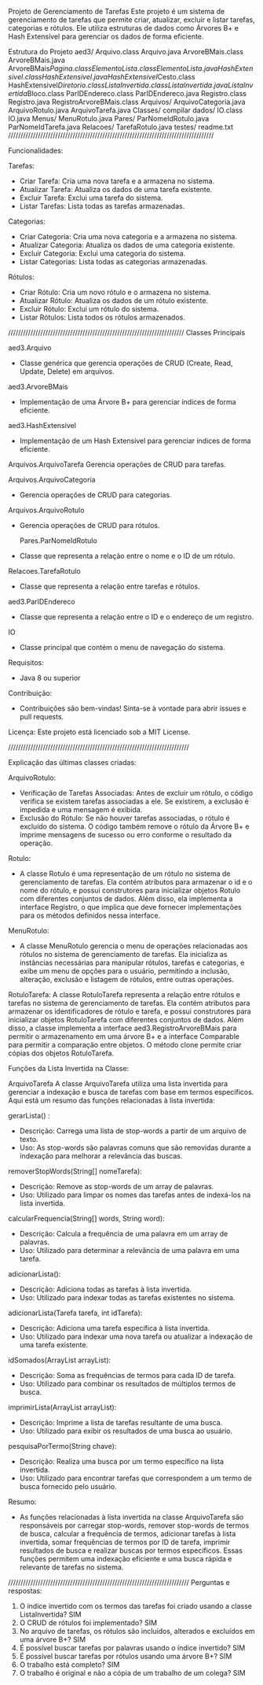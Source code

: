 Projeto de Gerenciamento de Tarefas
Este projeto é um sistema de gerenciamento de tarefas que permite criar, atualizar, excluir e listar tarefas, categorias e rótulos. Ele utiliza estruturas de dados como Árvores B+ e Hash Extensível para gerenciar os dados de forma eficiente.

Estrutura do Projeto
aed3/
    Arquivo.class
    Arquivo.java
    ArvoreBMais.class
    ArvoreBMais.java
    ArvoreBMais$Pagina.class
    ElementoLista.class
    ElementoLista.java
    HashExtensivel.class
    HashExtensivel.java
    HashExtensivel$Cesto.class
    HashExtensivel$Diretorio.class
    ListaInvertida.class
    ListaInvertida.java
    ListaInvertida$Bloco.class
    ParIDEndereco.class
    ParIDEndereco.java
    Registro.class
    Registro.java
    RegistroArvoreBMais.class
Arquivos/
    ArquivoCategoria.java
    ArquivoRotulo.java
    ArquivoTarefa.java
Classes/
compilar
dados/
IO.class
IO.java
Menus/
    MenuRotulo.java
Pares/
    ParNomeIdRotulo.java
    ParNomeIdTarefa.java
Relacoes/
    TarefaRotulo.java
testes/
    readme.txt
///////////////////////////////////////////////////////////////////////////////////

Funcionalidades:

Tarefas:
- Criar Tarefa: Cria uma nova tarefa e a armazena no sistema.
- Atualizar Tarefa: Atualiza os dados de uma tarefa existente.
- Excluir Tarefa: Exclui uma tarefa do sistema.
- Listar Tarefas: Lista todas as tarefas armazenadas.

Categorias:
- Criar Categoria: Cria uma nova categoria e a armazena no sistema.
- Atualizar Categoria: Atualiza os dados de uma categoria existente.
- Excluir Categoria: Exclui uma categoria do sistema.
- Listar Categorias: Lista todas as categorias armazenadas.

Rótulos:
- Criar Rótulo: Cria um novo rótulo e o armazena no sistema.
- Atualizar Rótulo: Atualiza os dados de um rótulo existente.
- Excluir Rótulo: Exclui um rótulo do sistema.
- Listar Rótulos: Lista todos os rótulos armazenados.

///////////////////////////////////////////////////////////////////////
Classes Principais

aed3.Arquivo
- Classe genérica que gerencia operações de CRUD (Create, Read, Update, Delete) em arquivos.

aed3.ArvoreBMais
- Implementação de uma Árvore B+ para gerenciar índices de forma eficiente.

aed3.HashExtensivel
- Implementação de um Hash Extensível para gerenciar índices de forma eficiente.

Arquivos.ArquivoTarefa
Gerencia operações de CRUD para tarefas.

Arquivos.ArquivoCategoria
- Gerencia operações de CRUD para categorias.

Arquivos.ArquivoRotulo
- Gerencia operações de CRUD para rótulos.

  Pares.ParNomeIdRotulo
- Classe que representa a relação entre o nome e o ID de um rótulo.

Relacoes.TarefaRotulo
- Classe que representa a relação entre tarefas e rótulos.

aed3.ParIDEndereco
- Classe que representa a relação entre o ID e o endereço de um registro.

IO
- Classe principal que contém o menu de navegação do sistema.

Requisitos:
 - Java 8 ou superior

Contribuição:
- Contribuições são bem-vindas! Sinta-se à vontade para abrir issues e pull requests.

Licença:
Este projeto está licenciado sob a MIT License.

/////////////////////////////////////////////////////////////////////////

Explicação das últimas classes criadas: 

ArquivoRotulo:
- Verificação de Tarefas Associadas: Antes de excluir um rótulo, o código verifica se existem tarefas associadas a ele. Se existirem, a exclusão é impedida e uma mensagem é exibida.
- Exclusão do Rótulo: Se não houver tarefas associadas, o rótulo é excluído do sistema. O código também remove o rótulo da Árvore B+ e imprime mensagens de sucesso ou erro conforme o resultado da operação.

Rotulo:
- A classe Rotulo é uma representação de um rótulo no sistema de gerenciamento de tarefas. Ela contém atributos para armazenar o id e o nome do rótulo, e possui construtores para inicializar objetos Rotulo com diferentes conjuntos de dados. Além disso, ela implementa a interface Registro, o que implica que deve fornecer implementações para os métodos definidos nessa interface.

MenuRotulo: 
- A classe MenuRotulo gerencia o menu de operações relacionadas aos rótulos no sistema de gerenciamento de tarefas. Ela inicializa as instâncias necessárias para manipular rótulos, tarefas e categorias, e exibe um menu de opções para o usuário, permitindo a inclusão, alteração, exclusão e listagem de rótulos, entre outras operações.

RotuloTarefa:
A classe RotuloTarefa representa a relação entre rótulos e tarefas no sistema de gerenciamento de tarefas. Ela contém atributos para armazenar os identificadores de rótulo e tarefa, e possui construtores para inicializar objetos RotuloTarefa com diferentes conjuntos de dados. Além disso, a classe implementa a interface aed3.RegistroArvoreBMais<RotuloTarefa> para permitir o armazenamento em uma árvore B+ e a interface Comparable<RotuloTarefa> para permitir a comparação entre objetos. O método clone permite criar cópias dos objetos RotuloTarefa.

Funções da Lista Invertida na Classe: 

ArquivoTarefa
A classe ArquivoTarefa utiliza uma lista invertida para gerenciar a indexação e busca de tarefas com base em termos específicos. Aqui está um resumo das funções relacionadas à lista invertida:

gerarLista() : 
- Descrição: Carrega uma lista de stop-words a partir de um arquivo de texto.
- Uso: As stop-words são palavras comuns que são removidas durante a indexação para melhorar a relevância das buscas.

removerStopWords(String[] nomeTarefa):
- Descrição: Remove as stop-words de um array de palavras.
- Uso: Utilizado para limpar os nomes das tarefas antes de indexá-los na lista invertida.

calcularFrequencia(String[] words, String word): 
- Descrição: Calcula a frequência de uma palavra em um array de palavras.
- Uso: Utilizado para determinar a relevância de uma palavra em uma tarefa.

adicionarLista():
- Descrição: Adiciona todas as tarefas à lista invertida.
- Uso: Utilizado para indexar todas as tarefas existentes no sistema.

adicionarLista(Tarefa tarefa, int idTarefa): 
- Descrição: Adiciona uma tarefa específica à lista invertida.
- Uso: Utilizado para indexar uma nova tarefa ou atualizar a indexação de uma tarefa existente.

idSomados(ArrayList<ElementoLista> arrayList):
- Descrição: Soma as frequências de termos para cada ID de tarefa.
- Uso: Utilizado para combinar os resultados de múltiplos termos de busca.

imprimirLista(ArrayList<ElementoLista> arrayList):
- Descrição: Imprime a lista de tarefas resultante de uma busca.
- Uso: Utilizado para exibir os resultados de uma busca ao usuário.

pesquisaPorTermo(String chave):
- Descrição: Realiza uma busca por um termo específico na lista invertida.
- Uso: Utilizado para encontrar tarefas que correspondem a um termo de busca fornecido pelo usuário.


Resumo:
- As funções relacionadas à lista invertida na classe ArquivoTarefa são responsáveis por carregar stop-words, remover stop-words de termos de busca, calcular a frequência de termos, adicionar tarefas à lista invertida, somar frequências de termos por ID de tarefa, imprimir resultados de busca e realizar buscas por termos específicos. Essas funções permitem uma indexação eficiente e uma busca rápida e relevante de tarefas no sistema.

/////////////////////////////////////////////////////////////////////////
Perguntas e respostas:

01) O índice invertido com os termos das tarefas foi criado usando a classe ListaInvertida? SIM
02) O CRUD de rótulos foi implementado? SIM
03) No arquivo de tarefas, os rótulos são incluídos, alterados e excluídos em uma árvore B+?  SIM
04) É possível buscar tarefas por palavras usando o índice invertido? SIM
05) É possível buscar tarefas por rótulos usando uma árvore B+? SIM
06) O trabalho está completo? SIM
07) O trabalho é original e não a cópia de um trabalho de um colega? SIM
